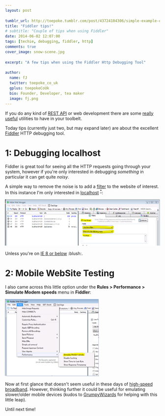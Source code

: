 ```yaml
---
layout: post

tumblr_url: http://toepoke.tumblr.com/post/43724104306/simple-example-on-using-foreach-generic-metho
title: "Fiddler tips!"
# subtitle: "Couple of tips when using Fiddler"
date: 2014-06-02 12:07:00
tags: [techie, debugging, fiddler, http]
comments: true
cover_image: snow-scene.jpg

excerpt: "A few tips when using the Fiddler Http Debugging Tool"

author:
  name: fJ
  twitter: toepoke_co_uk
  gplus: toepokeCoUk
  bio: Founder, Developer, tea maker
  image: fj.png
---
```


If you do any kind of [REST API](http://en.wikipedia.org/wiki/Representational_state_transfer) or web development there are some [really](https://developer.chrome.com/devtools/docs/network) [useful](chrome-extension://fdmmgilgnpjigdojojpjoooidkmcomcm/index.html) utilities to have in your toolbelt.

Today tips (currently just two, but may expand later) are about the excellent [Fiddler](http://www.telerik.com/fiddler) HTTP debugging tool.

# 1: Debugging localhost

Fiddler is great tool for seeing all the HTTP requests going through your system, however if you're only interested in debugging *something* in particular it can get quite *noisy*.

A simple way to remove the noise is to add a [filter](http://docs.telerik.com/fiddler/knowledgebase/filters) to the website of interest.  In this instance I'm only interested in [localhost](http://www.thinkgeek.com/product/5d6a/) <sup><a href="#ie-disclaimer">*</a></sup>:

<a href="/images/posts/2014/2014-06-04-add-localhost-filter-to-fiddler.png" title="How to configure localhost filter in Fiddler (click for enlarged version)">
<img class="img-center" src="/images/posts/2014/2014-06-04-add-localhost-filter-to-fiddler.png" width="570" height="150" />
</a>

<p id="ie-disclaimer">
  Unless you're on <a href="http://fiddlerbook.com/fiddler/help/hookup.asp#Q-LocalTraffic">IE 8 or below</a> :blush:.
</p>

# 2: Mobile WebSite Testing

I also came across this little option under the **Rules > Performance > Simulate Modem speeds** menu in **Fiddler**:

<a href="/images/posts/2014/2014-06-04-simulate-modem-speeds.png" title="Simulate Modem speeds option in Fiddler (click to enlarge)">
<img class="img-center" src="/images/posts/2014/2014-06-04-simulate-modem-speeds.png" width="305" height="251" />
</a>

Now at first glance that doesn't seem useful in these days of <a href='http://www.plus.net/myreferrals/new.html?intReferrerID=00424573'>high-speed broadband</a>.  However, thinking further it could be useful for emulating slower/older mobile devices (kudos to <a href="https://twitter.com/grumpywizards">GrumpyWizards</a> for helping with this little leap).

Until next time!
